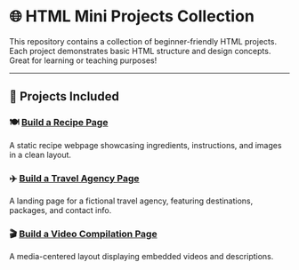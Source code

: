 # 🌐 HTML Mini Projects Collection

This repository contains a collection of beginner-friendly HTML projects. Each project demonstrates basic HTML structure and design concepts. Great for learning or teaching purposes!

---

## 📁 Projects Included

### 🍽️ [Build a Recipe Page](build-a-recipe-page.html)
A static recipe webpage showcasing ingredients, instructions, and images in a clean layout.

### ✈️ [Build a Travel Agency Page](build-a-travel-agency-page.html)
A landing page for a fictional travel agency, featuring destinations, packages, and contact info.

### 🎬 [Build a Video Compilation Page](build-a-video-compilation-page.htm)
A media-centered layout displaying embedded videos and descriptions.
